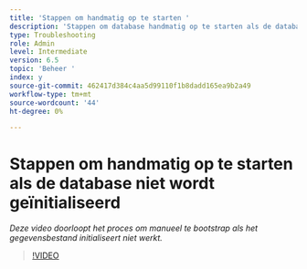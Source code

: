 ```yaml
---
title: 'Stappen om handmatig op te starten '
description: 'Stappen om database handmatig op te starten als de database niet werkt '
type: Troubleshooting
role: Admin
level: Intermediate
version: 6.5
topic: 'Beheer '
index: y
source-git-commit: 462417d384c4aa5d99110f1b8dadd165ea9b2a49
workflow-type: tm+mt
source-wordcount: '44'
ht-degree: 0%

---
```


# Stappen om handmatig op te starten als de database niet wordt geïnitialiseerd

*Deze video doorloopt het proces om manueel te bootstrap als het gegevensbestand initialiseert niet werkt.*

>[!VIDEO](https://video.tv.adobe.com/v/335515?quality=9&learn=on)
